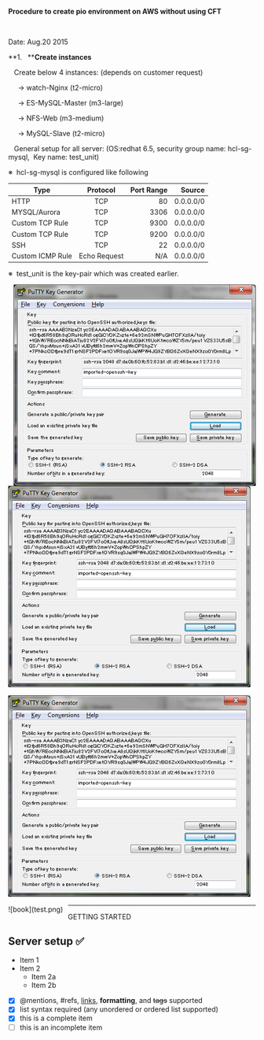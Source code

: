 **Procedure
to create pio environment on AWS without using CFT**

 

Date:
Aug.20 2015

**1.  
****Create instances**

  
Create below 4 instances: (depends on customer request)

     → watch-Nginx
(t2-micro)

     → ES-MySQL-Master
(m3-large)

     → NFS-Web (m3-medium)

     → MySQL-Slave
(t2-micro)

   General
setup for all server: (OS:redhat 6.5, security group name: hcl-sg-mysql,  Key name: test_unit)

※  hcl-sg-mysql is
configured like following

| **Type**        |      **Protocol**      |  **Port Range** |  **Source** |
|-----------------|:----------------------:|----------------:|------------:|
| HTTP            |  TCP                   | 80              | 0.0.0.0/0   |
| MYSQL/Aurora    |  TCP                   | 3306            | 0.0.0.0/0   |
| Custom TCP Rule |  TCP                   | 9300            | 0.0.0.0/0   |
| Custom TCP Rule |  TCP                   | 9200            | 0.0.0.0/0   |
| SSH             |  TCP                   | 22              | 0.0.0.0/0   |
| Custom ICMP Rule|  Echo Request          | N/A             | 0.0.0.0/0   |

※  test_unit is the
key-pair which was created earlier.

<img style="float: right;" src="test.png">

![Flowers](/test.png)

![A picture of a cat](test.png)


<div style="float:left;margin:0 10px 10px 0" markdown="1">
    ![book](test.png)
</div>

---------------------------------------
GETTING STARTED 

## Server setup :white_check_mark:

* Item 1
* Item 2
  * Item 2a
  * Item 2b
  

- [x] @mentions, #refs, [links](), **formatting**, and <del>tags</del> supported
- [x] list syntax required (any unordered or ordered list supported)
- [x] this is a complete item
- [ ] this is an incomplete item

